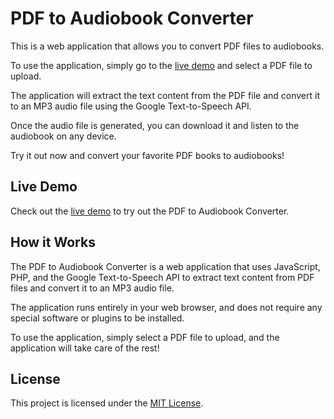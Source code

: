 # PDF to Audiobook Converter

This is a web application that allows you to convert PDF files to audiobooks.

To use the application, simply go to the [live demo](https://github.com/irfanvox/PTA) and select a PDF file to upload.

The application will extract the text content from the PDF file and convert it to an MP3 audio file using the Google Text-to-Speech API.

Once the audio file is generated, you can download it and listen to the audiobook on any device.

Try it out now and convert your favorite PDF books to audiobooks!

## Live Demo

Check out the [live demo](https://github.com/irfanvox/PTA) to try out the PDF to Audiobook Converter.

## How it Works

The PDF to Audiobook Converter is a web application that uses JavaScript, PHP, and the Google Text-to-Speech API to extract text content from PDF files and convert it to an MP3 audio file.

The application runs entirely in your web browser, and does not require any special software or plugins to be installed.

To use the application, simply select a PDF file to upload, and the application will take care of the rest!

## License

This project is licensed under the [MIT License](LICENSE).
